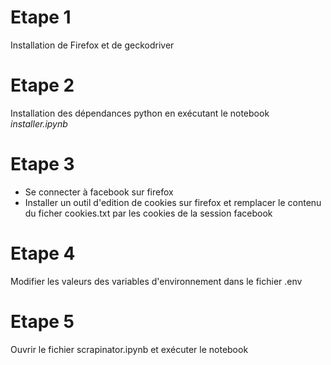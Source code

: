 # Etape 1
Installation de Firefox et de geckodriver

# Etape 2
Installation des dépendances python en exécutant le notebook *installer.ipynb*

# Etape 3
- Se connecter à facebook sur firefox
- Installer un outil d'edition de cookies sur firefox et remplacer le contenu du ficher cookies.txt par les cookies de la session facebook

# Etape 4
Modifier les valeurs des variables d'environnement dans le fichier .env

# Etape 5
Ouvrir le fichier scrapinator.ipynb et exécuter le notebook